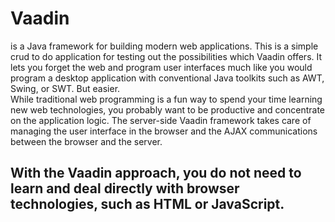 # Vaadin
is a Java framework for building modern web applications. This is a simple crud to do application for testing out the possibilities which Vaadin offers. It lets you forget the web and program user interfaces much like you would program a desktop application with conventional Java toolkits such as AWT, Swing, or SWT. But easier.  
While traditional web programming is a fun way to spend your time learning new web technologies, you probably want to be productive and concentrate on the application logic. The server-side Vaadin framework takes care of managing the user interface in the browser and the AJAX communications between the browser and the server.
## With the Vaadin approach, you do not need to learn and deal directly with browser technologies, such as HTML or JavaScript.
